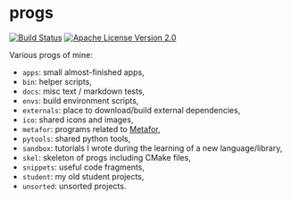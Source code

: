 # progs

[![Build Status](https://travis-ci.org/rboman/progs.svg?branch=master)](https://travis-ci.org/rboman/progs) 
[![Apache License Version 2.0](https://img.shields.io/badge/license-Apache_2.0-green.svg)](LICENSE)

Various progs of mine:
  * `apps`: small almost-finished apps,
  * `bin`: helper scripts,
  * `docs`: misc text / markdown tests,
  * `envs`: build environment scripts,
  * `externals`: place to download/build external dependencies,
  * `ico`: shared icons and images,
  * `metafor`: programs related to [Metafor](http://metafor.ltas.ulg.ac.be/),
  * `pytools`: shared python tools,
  * `sandbox`: tutorials I wrote during the learning of a new language/library,
  * `skel`: skeleton of progs including CMake files,
  * `snippets`: useful code fragments,
  * `student`: my old student projects,
  * `unsorted`: unsorted projects.
